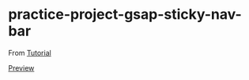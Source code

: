 # practice-project-gsap-sticky-nav-bar

From [Tutorial](https://www.youtube.com/watch?v=-JPul4SE6vc)
 
[Preview](https://webbees-development.github.io/practice-project-gsap-sticky-nav-bar/)
